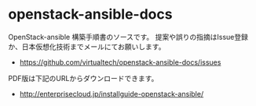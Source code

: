 # openstack-ansible-docs
OpenStack-ansible 構築手順書のソースです。
提案や誤りの指摘はIssue登録か、日本仮想化技術までメールにてお願いします。

- <https://github.com/virtualtech/openstack-ansible-docs/issues>

PDF版は下記のURLからダウンロードできます。

- <http://enterprisecloud.jp/installguide-openstack-ansible/>
